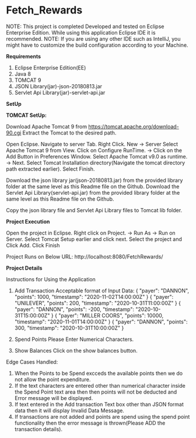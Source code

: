 # Fetch_Rewards
NOTE: This project is completed Developed and tested on Eclipse Enterprise Edition. While using this application Eclipse IDE it is recommended.
NOTE: If you are using any other IDE such as IntelliJ, you might have to customize the build configuration according to your Machine.

**Requirements**

1. Eclipse Enterprise Edition(EE)
2. Java 8
3. TOMCAT 9
4. JSON Library(jar)-json-20180813.jar
5. Servlet Api Library(jar)-servlet-api.jar

**SetUp**

**TOMCAT SetUp:**

Download Apache Tomcat 9 from https://tomcat.apache.org/download-90.cgi 
Extract the Tomcat to the desired path.

Open Eclipse. Navigate to server Tab.
Right Click. New -> Server
Select Apache Tomcat 9 from View.
Click on Configure RunTime. -> Click on the Add Button in Preferences Window.
Select Apache Tomcat v9.0 as runtime. -> Next.
Select Tomcat Installation directory(Navigate the tomcat directory path extracted earlier).
Select Finish.

Download the json library jar(json-20180813.jar) from the provided library folder at the same level as this Readme file on the Github.
Download the Servlet Api Library(servlet-api.jar) from the provided library folder at the same level as this Readme file on the Github.

Copy the json library file and Servlet Api Library files to Tomcat lib folder.

**Project Execution**

Open the project in Eclipse.
Right click on Project. -> Run As -> Run on Server.
Select Tomcat Setup earlier and click next.
Select the project and Click Add.
Click Finish

Project Runs on Below URL:
http://localhost:8080/FetchRewards/

**Project Details**

Instructions for Using the Application

1. Add Transaction
Acceptable format of Input Data:
{ "payer": "DANNON", "points": 1000, "timestamp": "2020-11-02T14:00:00Z" }
{ "payer": "UNILEVER", "points": 200, "timestamp": "2020-10-31T11:00:00Z" }
{ "payer": "DANNON", "points": -200, "timestamp": "2020-10-31T15:00:00Z" }
{ "payer": "MILLER COORS", "points": 10000, "timestamp": "2020-11-01T14:00:00Z" }
{ "payer": "DANNON", "points": 300, "timestamp": "2020-10-31T10:00:00Z" }

3. Spend Points
Please Enter Numerical Characters.

5. Show Balances
Click on the show balances button.

Edge Cases Handled:
1. When the Points to be Spend excceds the available points then we do not allow the point expenditure.
2. If the text characters are entered other than numerical character inside the Spend Point text area then then points will not be deducted and Error message will be displayed.
3. If text entered in the Add transaction Text box other than JSON format data then it will display Invalid Data Message.
4. If transactions are not added and points are spend using the spend point functionality then the error message is thrown(Please ADD the transaction details). 
